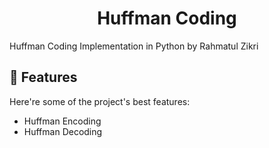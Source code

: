 <h1 align="center" id="title">Huffman Coding</h1>

<p id="description">Huffman Coding Implementation in Python by Rahmatul Zikri</p>

  
  
<h2>🧐 Features</h2>

Here're some of the project's best features:

*   Huffman Encoding
*   Huffman Decoding

